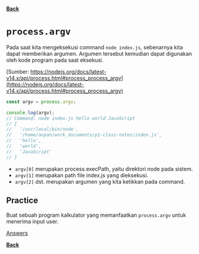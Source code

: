 [**Back**](./es6-variables-nested-party-process-argv-arrow-function.md)

# `process.argv`

Pada saat kita mengeksekusi command `node index.js`, sebenarnya kita dapat memberikan argumen. Argumen tersebut kemudian dapat digunakan oleh kode program pada saat eksekusi.

[Sumber: https://nodejs.org/docs/latest-v14.x/api/process.html#process_process_argv](https://nodejs.org/docs/latest-v14.x/api/process.html#process_process_argv)

```javascript
const argv = process.argv;

console.log(argv);
// Command: node index.js hello world JavaScript
// [
//   '/usr/local/bin/node',
//   '/home/anpan/work_documents/p1-class-notes/index.js',
//   'hello',
//   'world',
//   'JavaScript'
// ]
```

- `argv[0]` merupakan process.execPath, yaitu direktori node pada sistem.
- `argv[1]` merupakan path file index.js yang dieksekusi.
- `argv[2]` dst. merupakan argumen yang kita ketikkan pada command.

## Practice

Buat sebuah program kalkulator yang memanfaatkan `process.argv` untuk menerima input user.

[Answers](./process-argv-answered.md)

[**Back**](./es6-variables-nested-party-process-argv-arrow-function.md)
